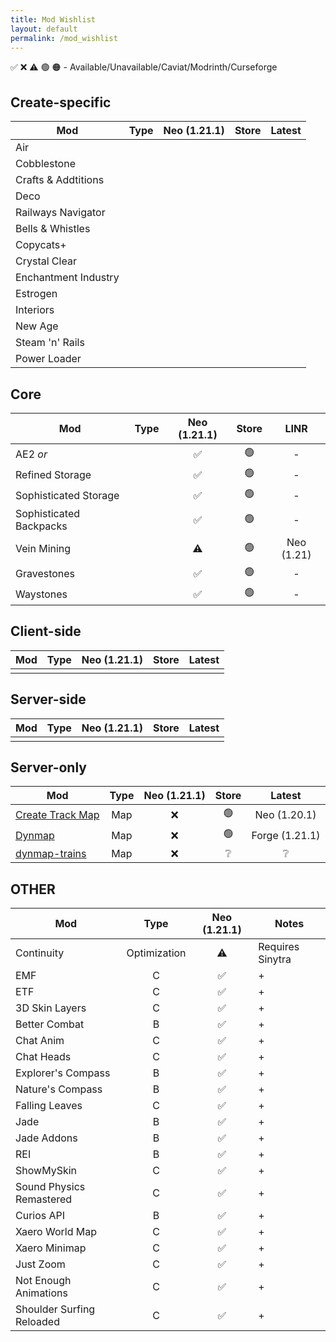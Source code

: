 ```yaml
---
title: Mod Wishlist
layout: default
permalink: /mod_wishlist
---
```

✅ ❌ ⚠️ 🟢 🟠 - Available/Unavailable/Caviat/Modrinth/Curseforge

## Create-specific

| Mod                  | Type | Neo (1.21.1) | Store | Latest |
| -------------------- | :--: | :----------: | :---: | :----: |
| Air                  |      |              |       |        |
| Cobblestone          |      |              |       |        |
| Crafts & Addtitions  |      |              |       |        |
| Deco                 |      |              |       |        |
| Railways Navigator   |      |              |       |        |
| Bells & Whistles     |      |              |       |        |
| Copycats+            |      |              |       |        |
| Crystal Clear        |      |              |       |        |
| Enchantment Industry |      |              |       |        |
| Estrogen             |      |              |       |        |
| Interiors            |      |              |       |        |
| New Age              |      |              |       |        |
| Steam 'n' Rails      |      |              |       |        |
| Power Loader         |      |              |       |        |

## Core

| Mod                     | Type | Neo (1.21.1) | Store |    LINR    |
| ----------------------- | :--: | :----------: | :---: | :--------: |
| AE2 *or*                |      |      ✅       |  🟢   |     -      |
| Refined Storage         |      |      ✅       |  🟢   |     -      |
| Sophisticated Storage   |      |      ✅       |  🟢   |     -      |
| Sophisticated Backpacks |      |      ✅       |  🟢   |     -      |
| Vein Mining             |      |      ⚠️      |  🟢   | Neo (1.21) |
| Gravestones             |      |      ✅       |  🟢   |     -      |
| Waystones               |      |      ✅       |  🟢   |     -      |

## Client-side

| Mod | Type | Neo (1.21.1) | Store | Latest |
| --- | :--: | :----------: | :---: | :----: |
|     |      |              |       |        |

## Server-side

| Mod | Type | Neo (1.21.1) | Store | Latest |
| --- | :--: | :----------: | :---: | :----: |
|     |      |              |       |        |

## Server-only

| Mod                                                           | Type | Neo (1.21.1) | Store |     Latest     |
| ------------------------------------------------------------- | :--: | :----------: | :---: | :------------: |
| [Create Track Map](https://modrinth.com/mod/create-track-map) | Map  |      ❌       |  🟢   |  Neo (1.20.1)  |
| [Dynmap](https://modrinth.com/plugin/dynmap)                  | Map  |      ❌       |  🟢   | Forge (1.21.1) |
| [dynmap-trains](https://github.com/Zhincore/dynmap-trains)    | Map  |      ❌       |   ❔   |       ❔        |

## OTHER

| Mod                       |     Type     | Neo (1.21.1) | Notes            |
| ------------------------- | :----------: | :----------: | ---------------- |
| Continuity                | Optimization |      ⚠️      | Requires Sinytra |
| EMF                       |      C       |      ✅       | +                |
| ETF                       |      C       |      ✅       | +                |
| 3D Skin Layers            |      C       |      ✅       | +                |
| Better Combat             |      B       |      ✅       | +                |
| Chat Anim                 |      C       |      ✅       | +                |
| Chat Heads                |      C       |      ✅       | +                |
| Explorer's Compass        |      B       |      ✅       | +                |
| Nature's Compass          |      B       |      ✅       | +                |
| Falling Leaves            |      C       |      ✅       | +                |
| Jade                      |      B       |      ✅       | +                |
| Jade Addons               |      B       |      ✅       | +                |
| REI                       |      B       |      ✅       | +                |
| ShowMySkin                |      C       |      ✅       | +                |
| Sound Physics Remastered  |      C       |      ✅       | +                |
| Curios API                |      B       |      ✅       | +                |
| Xaero World Map           |      C       |      ✅       | +                |
| Xaero Minimap             |      C       |      ✅       | +                |
| Just Zoom                 |      C       |      ✅       | +                |
| Not Enough Animations     |      C       |      ✅       | +                |
| Shoulder Surfing Reloaded |      C       |      ✅       | +                |
